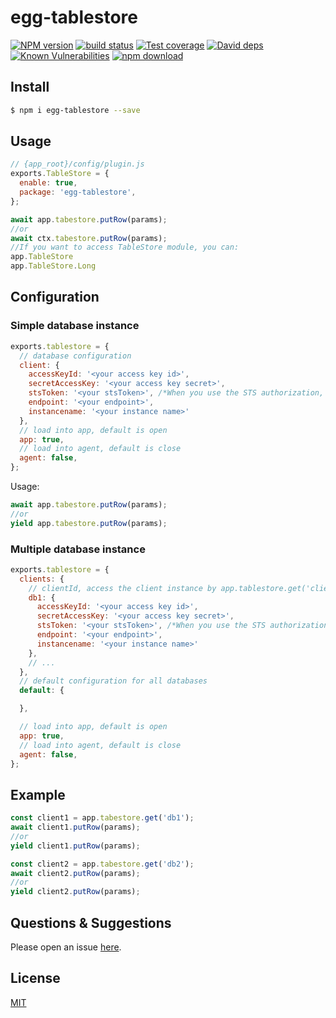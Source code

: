 # egg-tablestore

[![NPM version][npm-image]][npm-url]
[![build status][travis-image]][travis-url]
[![Test coverage][codecov-image]][codecov-url]
[![David deps][david-image]][david-url]
[![Known Vulnerabilities][snyk-image]][snyk-url]
[![npm download][download-image]][download-url]

[npm-image]: https://img.shields.io/npm/v/egg-tablestore.svg?style=flat-square
[npm-url]: https://npmjs.org/package/egg-tablestore
[travis-image]: https://img.shields.io/travis/eggjs/egg-tablestore.svg?style=flat-square
[travis-url]: https://travis-ci.org/eggjs/egg-tablestore
[codecov-image]: https://img.shields.io/codecov/c/github/eggjs/egg-tablestore.svg?style=flat-square
[codecov-url]: https://codecov.io/github/eggjs/egg-tablestore?branch=master
[david-image]: https://img.shields.io/david/eggjs/egg-tablestore.svg?style=flat-square
[david-url]: https://david-dm.org/eggjs/egg-tablestore
[snyk-image]: https://snyk.io/test/npm/egg-tablestore/badge.svg?style=flat-square
[snyk-url]: https://snyk.io/test/npm/egg-tablestore
[download-image]: https://img.shields.io/npm/dm/egg-tablestore.svg?style=flat-square
[download-url]: https://npmjs.org/package/egg-tablestore

<!--
Description here.
-->

## Install

```bash
$ npm i egg-tablestore --save
```

## Usage

```js
// {app_root}/config/plugin.js
exports.TableStore = {
  enable: true,
  package: 'egg-tablestore',
};

await app.tabestore.putRow(params);
//or
await ctx.tabestore.putRow(params);
//If you want to access TableStore module, you can:
app.TableStore
app.TableStore.Long
```

## Configuration


### Simple database instance

```js
exports.tablestore = {
  // database configuration
  client: {
    accessKeyId: '<your access key id>',
    secretAccessKey: '<your access key secret>',
    stsToken: '<your stsToken>', /*When you use the STS authorization, you need to fill in. ref:https://help.aliyun.com/document_detail/27364.html*/
    endpoint: '<your endpoint>',
    instancename: '<your instance name>'
  },
  // load into app, default is open
  app: true,
  // load into agent, default is close
  agent: false,
};
```

Usage:

```js
await app.tabestore.putRow(params);
//or
yield app.tabestore.putRow(params);
```


### Multiple database instance

```js
exports.tablestore = {
  clients: {
    // clientId, access the client instance by app.tablestore.get('clientId')
    db1: {
      accessKeyId: '<your access key id>',
      secretAccessKey: '<your access key secret>',
      stsToken: '<your stsToken>', /*When you use the STS authorization, you need to fill in. ref:https://help.aliyun.com/document_detail/27364.html*/
      endpoint: '<your endpoint>',
      instancename: '<your instance name>'
    },
    // ...
  },
  // default configuration for all databases
  default: {

  },

  // load into app, default is open
  app: true,
  // load into agent, default is close
  agent: false,
};
```


## Example

```js
const client1 = app.tabestore.get('db1');
await client1.putRow(params);
//or
yield client1.putRow(params);

const client2 = app.tabestore.get('db2');
await client2.putRow(params);
//or
yield client2.putRow(params);
```

## Questions & Suggestions

Please open an issue [here](https://github.com/mumudev/egg-tablestore/issues).

## License

[MIT](LICENSE)
